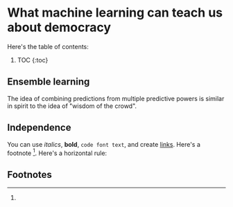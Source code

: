 # What machine learning can teach us about democracy

Here's the table of contents:

1. TOC
{:toc}

## Ensemble learning

The idea of combining predictions from multiple predictive powers is similar in spirit to the idea of "wisdom of the crowd".


## Independence

You can use *italics*, **bold**, `code font text`, and create [links](https://www.markdownguide.org/cheat-sheet/). Here's a footnote [^1]. Here's a horizontal rule:

## Footnotes

[^1]: 

